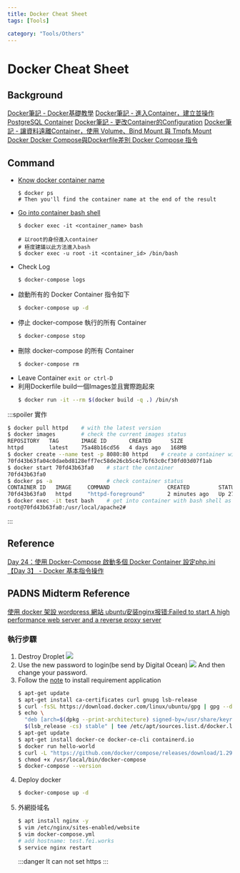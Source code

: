 ```yaml
---
title: Docker Cheat Sheet
tags: [Tools]

category: "Tools/Others"
---
```


# Docker Cheat Sheet

## Background
[Docker筆記 - Docker基礎教學](https://medium.com/alberthg-docker-notes/docker筆記-docker基礎教學-7bbe3a351caf)
[Docker筆記 - 進入Container，建立並操作 PostgreSQL Container](https://medium.com/alberthg-docker-notes/docker筆記-進入container-建立並操作-postgresql-container-d221ba39aaec)
[Docker筆記 - 更改Container的Configuration](https://medium.com/alberthg-docker-notes/docker筆記-更改container的configuration-5dc69d28a421)
[Docker筆記 - 讓資料遠離Container，使用 Volume、Bind Mount 與 Tmpfs Mount](https://medium.com/alberthg-docker-notes/docker筆記-讓資料遠離container-使用-volume-bind-mount-與-tmpfs-mount-6908da341d11)
[Docker Docker Compose與Dockerfile差別 ](https://matthung0807.blogspot.com/2020/12/docker-docker-compose-dockerfile-difference.html)
[Docker Compose 指令](https://osslab.tw/books/docker/page/docker-compose-%E6%8C%87%E4%BB%A4)

## Command
* [Know docker container name](https://www.ibm.com/docs/en/workload-automation/9.5.0?topic=compose-accessing-docker-containers)
    ```bash!
    $ docker ps
    # Then you'll find the container name at the end of the result
    ```
* [Go into container bash shell](https://matthung0807.blogspot.com/2020/10/docker-go-into-container-bash-shell.html)
    ```bash!
    $ docker exec -it <container_name> bash
    
    # 以root的身份進入container
    # 極度建議以此方法進入bash
    $ docker exec -u root -it <container_id> /bin/bash
    ```
* Check Log
    ```bash
    $ docker-compose logs
    ```
* 啟動所有的 Docker Container 指令如下
    ```bash
    $ docker-compose up -d
    ```
* 停止 docker-compose 執行的所有 Container
    ```bash
    $ docker-compose stop
    ```
* 刪除 docker-compose 的所有 Container
    ```bash
    $ docker-compose rm
    ```
* Leave Container
    `exit or ctrl-D`
* 利用Dockerfile build一個Images並且實際跑起來
    ```bash
    $ docker run -it --rm $(docker build -q .) /bin/sh
    ```
:::spoiler 實作
```bash
$ docker pull httpd    # with the latest version
$ docker images        # check the current images status
REPOSITORY   TAG       IMAGE ID       CREATED      SIZE
httpd        latest    75a48b16cd56   4 days ago   168MB
$ docker create --name test -p 8080:80 httpd    # create a container with the name test and port number is 80
70fd43b63fa04c0daebd8128eff7ec58de26cb5c4c7bf63c0cf30fd03d07f1ab
$ docker start 70fd43b63fa0    # start the container
70fd43b63fa0
$ docker ps -a                 # check container status
CONTAINER ID   IMAGE     COMMAND                  CREATED         STATUS          PORTS                  NAMES
70fd43b63fa0   httpd     "httpd-foreground"       2 minutes ago   Up 27 seconds   0.0.0.0:8080->80/tcp   test
$ docker exec -it test bash    # get into container with bash shell as terminal
root@70fd43b63fa0:/usr/local/apache2#
```
:::

## Reference
[Day 24：使用 Docker-Compose 啟動多個 Docker Container ](https://ithelp.ithome.com.tw/articles/10194183)
[設定php.ini](https://campus-xoops.tn.edu.tw/modules/tad_book3/page.php?tbdsn=220)
[【Day 3】 - Docker 基本指令操作 ](https://ithelp.ithome.com.tw/articles/10186431)


## PADNS Midterm Reference
[使用 docker 架設 wordpress 網站 ](https://penueling.com/%E7%B7%9A%E4%B8%8A%E5%AD%B8%E7%BF%92/%E4%BD%BF%E7%94%A8-docker-%E6%9E%B6%E8%A8%AD-wordpress-%E7%B6%B2%E7%AB%99/)
[ubuntu安装nginx报错:Failed to start A high performance web server and a reverse proxy server](https://blog.csdn.net/daerzei/article/details/123488593)

### 執行步驟
1. Destroy Droplet
![](https://i.imgur.com/xBM8d8z.png)
2. Use the new password to login(be send by Digital Ocean)
![](https://i.imgur.com/X21VIIi.png)
And then change your password.
3. Follow the [note](https://github.com/fei3363/WebSecurityCourse/tree/main/server) to install requirement application
    ```bash
    $ apt-get update
    $ apt-get install ca-certificates curl gnupg lsb-release
    $ curl -fsSL https://download.docker.com/linux/ubuntu/gpg | gpg --dearmor -o /usr/share/keyrings/docker-archive-keyring.gpg
    $ echo \
      "deb [arch=$(dpkg --print-architecture) signed-by=/usr/share/keyrings/docker-archive-keyring.gpg] https://download.docker.com/linux/ubuntu \
      $(lsb_release -cs) stable" | tee /etc/apt/sources.list.d/docker.list > /dev/null
    $ apt-get update
    $ apt-get install docker-ce docker-ce-cli containerd.io
    $ docker run hello-world
    $ curl -L "https://github.com/docker/compose/releases/download/1.29.2/docker-compose-$(uname -s)-$(uname -m)" -o /usr/local/bin/docker-compose
    $ chmod +x /usr/local/bin/docker-compose
    $ docker-compose --version
    ```
4. Deploy docker
    ```bash
    $ docker-compose up -d
    ```
5. 外網掛域名
    ```bash
    $ apt install nginx -y
    $ vim /etc/nginx/sites-enabled/website
    $ vim docker-compose.yml
    # add hostname: test.fei.works
    $ service nginx restart
    ```
    :::danger
    It can not set https
    :::